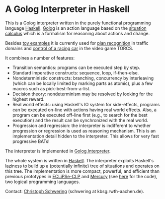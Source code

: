A Golog Interpreter in Haskell
==============================

This is a Golog interpreter written in the purely functional programming
language [Haskell][Haskell].
[Golog][Golog] is an action language based on the [situation calculus][SitCalc]
which is a formalism for reasoning about actions and change.

Besides [toy examples](../golog-examples/) it is currently used for [plan
recognition](../plan-recog/) in traffic domains and [control of a racing
car](../torcs-agent/) in the video game TORCS.

It combines a number of features:

* Transition semantics: programs can be executed step by step.
* Standard imperative constructs: sequence, loop, if-then-else.
* Nondeterministic constructs: branching, concurrency by interleaving (which
  can be locally limited by marking parts as atomic), plus a few macros such as
  pick-best-from-a-list.
* Decision theory: nondeterminism may be resolved by looking for the highest
  reward.
* Real world effects: using Haskell's IO system for side-effects, programs can
  be executed on-line with actions having real world effects. Also, a program
  can be executed off-line first (e.g., to search for the best execution) and
  the result can be synchronized with the real world.
* Progression and regression: the interpreter is indifferent to whether
  progression or regression is used as reasoning mechanism.
  This is an implementation detail hidden to the interpreter.
  This allows for very fast progressive BATs!

The interpreter is implemented in [Golog.Interpreter](src/Golog/Interpreter.hs).

The whole system is written in [Haskell][Haskell].
The interpreter exploits Haskell's laziness to build up a (potentially
infinite) tree of situations and operates on this tree.
The implementation is more compact, powerful, and efficient than previous
prototypes in [ECLiPSe-CLP][ECLiPSe] and [Mercury][Mercury] (see
[here][prGolog-old] for the code), two logical programming languages.


Contact: [Christoph Schwering][HP] (schwering at kbsg.rwth-aachen.de).


[Golog]: http://www.cs.toronto.edu/cogrobo/main/systems/index.html
[SitCalc]: http://en.wikipedia.org/wiki/Situation_calculus
[Haskell]: http://www.haskell.org/
[ECLiPSe]: http://www.eclipseclp.org/
[Mercury]: http://www.mercurylang.org/
[prGolog-old]: https://github.com/schwering/prgolog-old
[HP]: http://www.kbsg.rwth-aachen.de/~schwering/

